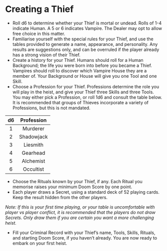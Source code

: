 # Creating a Thief
*  Roll d6 to determine whether your Thief is mortal or undead. Rolls of 1-4 indicate Human. A 5 or 6 indicates Vampire. The Dealer may opt to allow free choice in this matter.
* Familiarise yourself with the special rules for your Thief, and use the tables provided to generate a name, appearance, and personality. Any results are suggestions only, and can be overruled if the player already has a strong vision of their Thief.
* Create a history for your Thief. Humans should roll for a Human Background; the life you were born into before you became a Thief. Vampires should roll to discover which Vampire House they are a member of. Your Background or House will give you one Tool and one Skill.
* Choose a Profession for your Thief. Professions determine the role you will play in the heist, and give your Thief three Skills and three Tools. You may either pick a Profession, or roll 1d6 and consult the table below. It is recommended that groups of Thieves incorporate a variety of Professions, but this is not mandated.  

| d6  | Profession  |
|:-: |:-:|
| 1 | Murderer |        
| 2 | Shadowjack |      
| 3 | Liesmith |   
| 4 | Gearhead |
| 5 | Alchemist |
| 6 | Occultist |  
     
*  Choose the Rituals known by your Thief, if any. Each Ritual you memorise raises your minimum Doom Score by one point. 
* Each player draws a Secret, using a standard deck of 52 playing cards. Keep the result hidden from the other players.  

*Note: If this is your first time playing, or your table is uncomfortable with player vs player conflict, it is recommended that the players do not draw Secrets. Only draw them if you are certain you want a more challenging heist.*   

* Fill your Criminal Record with your Thief’s name, Tools, Skills, Rituals, and starting Doom Score, if you haven’t already. You are now ready to embark on your first heist. 
